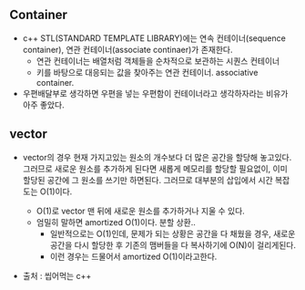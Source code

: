 ## Container

- c++ STL(STANDARD TEMPLATE LIBRARY)에는 연속 컨테이너(sequence container), 연관 컨테이너(associate continaer)가 존재한다. 
  - 연관 컨테이너는 배열처럼 객체들을 순차적으로 보관하는 시퀀스 컨테이너
  - 키를 바탕으로 대응되는 값을 찾아주는 연관 컨테이너. associative container.  
- 우편배달부로 생각하면 우편을 넣는 우편함이 컨테이너라고 생각하자라는 비유가 아주 좋았다. 


## vector

- vector의 경우 현재 가지고있는 원소의 개수보다 더 많은 공간을 할당해 놓고있다.  그러므로 새로운 원소를 추가하게 된다면 새롭게 메모리를 할당할 필요없이, 이미 할당된 공간에 그 원소를 쓰기만 하면된다. 그러므로 대부분의 삽입에서 시간 복잡도는 O(1)이다. 
    - O(1)로 vector 맨 뒤에 새로운 원소를 추가하거나 지울 수 있다. 
    - 엄밀히 말하면 amortized O(1)이다. 분할 상환..
      - 일반적으로는 O(1)인데, 문제가 되는 상황은 공간을 다 채웠을 경우, 새로운 공간을 다시 할당한 후 기존의 맴버들을 다 복사하기에 O(N)이 걸리게된다. 
      - 이런 경우는 드물어서 amortized O(1)이라고한다. 




- 출처 : 씹어먹는 c++ 